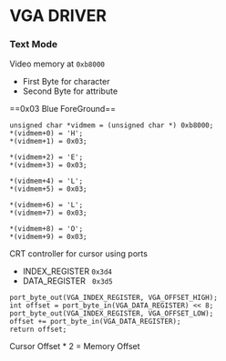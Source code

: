 # VGA DRIVER
### Text Mode
Video memory at `0xb8000` </br>
- First Byte for character
- Second Byte for attribute

==0x03 Blue ForeGround==

```
unsigned char *vidmem = (unsigned char *) 0xb8000;
*(vidmem+0) = 'H';
*(vidmem+1) = 0x03; 

*(vidmem+2) = 'E';
*(vidmem+3) = 0x03;

*(vidmem+4) = 'L';
*(vidmem+5) = 0x03;

*(vidmem+6) = 'L';
*(vidmem+7) = 0x03;

*(vidmem+8) = 'O';
*(vidmem+9) = 0x03;
```

CRT controller for cursor using ports 
- INDEX_REGISTER `0x3d4`
- DATA_REGISTER &nbsp; `0x3d5`

```
port_byte_out(VGA_INDEX_REGISTER, VGA_OFFSET_HIGH);
int offset = port_byte_in(VGA_DATA_REGISTER) << 8;
port_byte_out(VGA_INDEX_REGISTER, VGA_OFFSET_LOW);
offset += port_byte_in(VGA_DATA_REGISTER);
return offset;
```
Cursor Offset * 2 = Memory Offset
